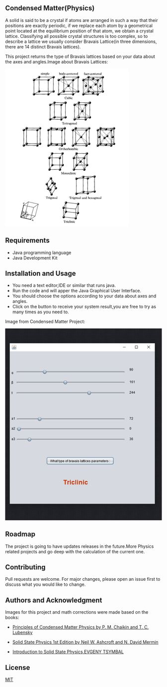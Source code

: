 ## Condensed Matter(Physics)

A solid is said to be a crystal if atoms are arranged in such a way that their positions are exactly periodic, if we replace each atom by a geometrical point located at the equilibrium position of that atom, we obtain a crystal lattice. Classifying all possible crystal structures is too complex, so to describe a lattice we usually consider Bravais Lattice(in three dimensions, there are 14 distinct Bravais lattices).

This project returns the type of Bravais lattices based on your data about the axes and angles.Image about Bravais Lattices:

![](/bravaisLatticesJava/img/TheBravaisLattices.png)

## Requirements
* Java programming language
* Java Development Kit

## Installation and Usage
* You need a text editor,IDE or similar that runs java.
* Run the code and will apper the Java Graphical User Interface.
* You should choose the options according to your data about axes and angles.
* Click on the button to receive your system result,you are free to try as many times as you need to.

Image from Condensed Matter Project:

![](/bravaisLatticesJava/img/JavaGraphicalUserInterface.png)

## Roadmap
The project is going to have updates releases in the future.More Physics related projects and go deep with the calculation of the current one.

## Contributing
Pull requests are welcome. For major changes, please open an issue first to discuss what you would like to change.

## Authors and Acknowledgment
Images for this project and math corrections were made based on the books:
* [Principles of Condensed Matter Physics by P. M. Chaikin and T. C. Lubensky](https://www.cambridge.org/core/books/principles-of-condensed-matter-physics/70C3D677A9B5BEC4A77CBBD0A8A23E64)

*  [Solid State Physics 1st Edition by Neil W. Ashcroft and N. David Mermin](https://www.amazon.com/Solid-State-Physics-Neil-Ashcroft/dp/0030839939)

*  [Introduction to Solid State Physics,EVGENY TSYMBAL](https://unlcms.unl.edu/cas/physics/tsymbal/teaching/SSP-927/Section%2001_Crystal%20Structure.pdf)


## License
[MIT](https://choosealicense.com/licenses/mit/)  
